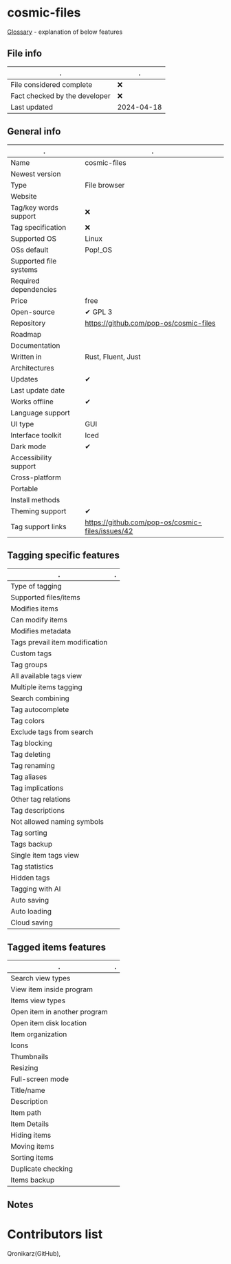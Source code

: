 # cosmic-files 
[Glossary](glossary.md) - explanation of below features

## File info
. | . |
---|---
File considered complete | ❌
Fact checked by the developer | ❌
Last updated | 2024-04-18

## General info
. | . |
---|---
Name | cosmic-files
Newest version | 
Type | File browser
Website | 
Tag/key words support | ❌
Tag specification | ❌
Supported OS | Linux
OSs default | Pop!_OS
Supported file systems | 
Required dependencies | 
Price | free
Open-source | ✔ GPL 3
Repository | https://github.com/pop-os/cosmic-files
Roadmap | 
Documentation | 
Written in | Rust, Fluent, Just
Architectures | 
Updates | ✔
Last update date | 
Works offline | ✔
Language support | 
UI type | GUI
Interface toolkit | Iced
Dark mode | ✔
Accessibility support | 
Cross-platform | 
Portable | 
Install methods | 
Theming support | ✔
Tag support links | https://github.com/pop-os/cosmic-files/issues/42

## Tagging specific features
. | . |
---|---
Type of tagging | 
Supported files/items | 
Modifies items | 
Can modify items | 
Modifies metadata | 
Tags prevail item modification | 
Custom tags | 
Tag groups | 
All available tags view | 
Multiple items tagging | 
Search combining | 
Tag autocomplete | 
Tag colors | 
Exclude tags from search | 
Tag blocking | 
Tag deleting | 
Tag renaming | 
Tag aliases | 
Tag implications | 
Other tag relations | 
Tag descriptions | 
Not allowed naming symbols | 
Tag sorting | 
Tags backup | 
Single item tags view | 
Tag statistics | 
Hidden tags | 
Tagging with AI | 
Auto saving | 
Auto loading | 
Cloud saving | 

## Tagged items features
. | . |
---|---
Search view types | 
View item inside program | 
Items view types | 
Open item in another program | 
Open item disk location | 
Item organization | 
Icons | 
Thumbnails | 
Resizing | 
Full-screen mode | 
Title/name | 
Description | 
Item path | 
Item Details | 
Hiding items | 
Moving items | 
Sorting items | 
Duplicate checking | 
Items backup | 

## Notes


# Contributors list
Qronikarz(GitHub), 
